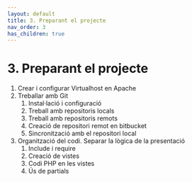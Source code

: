 ```yaml
---
layout: default
title: 3. Preparant el projecte
nav_order: 3
has_children: true 
---
```


# 3. Preparant el projecte

1. Crear i configurar Virtualhost en Apache
2. Treballar amb Git
    1. Instal·lació i configuració
    2. Treball amb repositoris locals
    3. Treball amb repositoris remots
    4. Creació de repositori remot en bitbucket
    5. Sincronització amb el repositori local
3. Organització del codi. Separar la lògica de la presentació
   1. Include i require
   2. Creació de vistes
   3. Codi PHP en les vistes
   4. Ús de partials